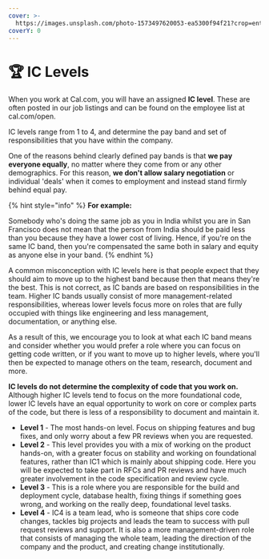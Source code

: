 ```yaml
---
cover: >-
  https://images.unsplash.com/photo-1573497620053-ea5300f94f21?crop=entropy&cs=tinysrgb&fm=jpg&ixid=MnwxOTcwMjR8MHwxfHNlYXJjaHw3fHx3b3JrfGVufDB8fHx8MTY1NTA2NDkwMg&ixlib=rb-1.2.1&q=80
coverY: 0
---
```


# 🏆 IC Levels

When you work at Cal.com, you will have an assigned **IC level**. These are often posted in our job listings and can be found on the employee list at cal.com/open.

IC levels range from 1 to 4, and determine the pay band and set of responsibilities that you have within the company.

One of the reasons behind clearly defined pay bands is that **we pay everyone equally**, no matter where they come from or any other demographics. For this reason, **we don't allow salary negotiation** or individual 'deals' when it comes to employment and instead stand firmly behind equal pay.

{% hint style="info" %}
**For example:**

Somebody who's doing the same job as you in India whilst you are in San Francisco does not mean that the person from India should be paid less than you because they have a lower cost of living. Hence, if you're on the same IC band, then you're compensated the same both in salary and equity as anyone else in your band.
{% endhint %}

A common misconception with IC levels here is that people expect that they should aim to move up to the highest band because then that means they're the best. This is not correct, as IC bands are based on responsibilities in the team. Higher IC bands usually consist of more management-related responsibilities, whereas lower levels focus more on roles that are fully occupied with things like engineering and less management, documentation, or anything else.

As a result of this, we encourage you to look at what each IC band means and consider whether you would prefer a role where you can focus on getting code written, or if you want to move up to higher levels, where you'll then be expected to manage others on the team, research, document and more.

**IC levels do not determine the complexity of code that you work on.** Although higher IC levels tend to focus on the more foundational code, lower IC levels have an equal opportunity to work on core or complex parts of the code, but there is less of a responsibility to document and maintain it.

* **Level 1** - The most hands-on level. Focus on shipping features and bug fixes, and only worry about a few PR reviews when you are requested.
* **Level 2** - This level provides you with a mix of working on the product hands-on, with a greater focus on stability and working on foundational features, rather than IC1 which is mainly about shipping code. Here you will be expected to take part in RFCs and PR reviews and have much greater involvement in the code specification and review cycle.
* **Level 3** - This is a role where you are responsible for the build and deployment cycle, database health, fixing things if something goes wrong, and working on the really deep, foundational level tasks.
* **Level 4** - IC4 is a team lead, who is someone that ships core code changes, tackles big projects and leads the team to success with pull request reviews and support. It is also a more management-driven role that consists of managing the whole team, leading the direction of the company and the product, and creating change institutionally.
